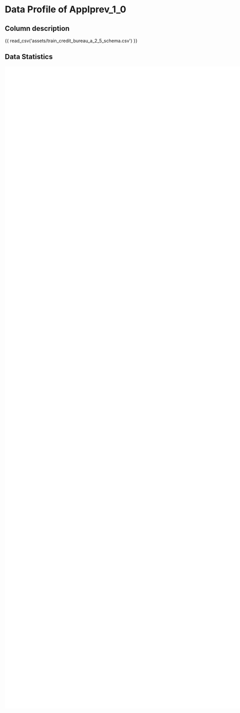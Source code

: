 # Data Profile of Applprev_1_0

## Column description

{{ read_csv('assets/train_credit_bureau_a_2_5_schema.csv') }}

## Data Statistics

<iframe width=2800, height=2000 frameBorder=0 src="../assets/train_credit_bureau_a_2_5_report.html"></iframe>

    